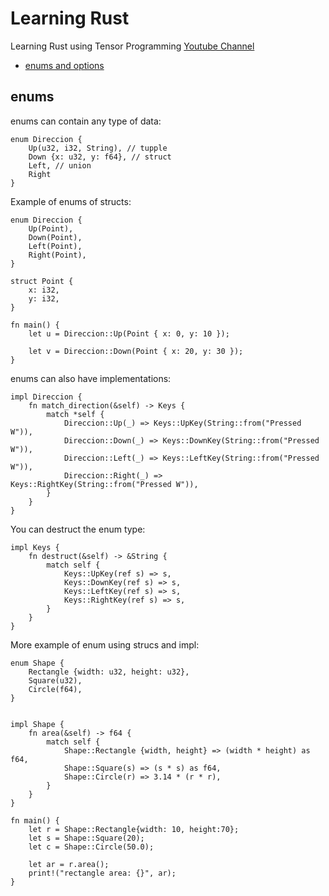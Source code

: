 # Learning Rust

Learning Rust using Tensor Programming [Youtube Channel](https://www.youtube.com/watch?v=EYqceb2AnkU&list=PLJbE2Yu2zumDF6BX6_RdPisRVHgzV02NW)

- [enums and options](https://www.youtube.com/watch?v=-E2qL4bLDKo&list=PLJbE2Yu2zumDF6BX6_RdPisRVHgzV02NW&index=6)

## enums

enums can contain any type of data:

```
enum Direccion {
    Up(u32, i32, String), // tupple
    Down {x: u32, y: f64}, // struct
    Left, // union
    Right
}
```

Example of enums of structs:

```
enum Direccion {
    Up(Point),
    Down(Point),
    Left(Point),
    Right(Point),
}

struct Point {
    x: i32,
    y: i32,
}

fn main() {
    let u = Direccion::Up(Point { x: 0, y: 10 });

    let v = Direccion::Down(Point { x: 20, y: 30 });
}
```

enums can also have implementations:

```
impl Direccion {
    fn match_direction(&self) -> Keys {
        match *self {
            Direccion::Up(_) => Keys::UpKey(String::from("Pressed W")),
            Direccion::Down(_) => Keys::DownKey(String::from("Pressed W")),
            Direccion::Left(_) => Keys::LeftKey(String::from("Pressed W")),
            Direccion::Right(_) => Keys::RightKey(String::from("Pressed W")),
        }
    }
}
```

You can destruct the enum type:

```
impl Keys {
    fn destruct(&self) -> &String {
        match self {
            Keys::UpKey(ref s) => s,
            Keys::DownKey(ref s) => s,
            Keys::LeftKey(ref s) => s,
            Keys::RightKey(ref s) => s,
        }
    }
}
```

More example of enum using strucs and impl:

```
enum Shape {
    Rectangle {width: u32, height: u32},
    Square(u32),
    Circle(f64),
}


impl Shape {
    fn area(&self) -> f64 {
        match self {
            Shape::Rectangle {width, height} => (width * height) as f64,
            Shape::Square(s) => (s * s) as f64,
            Shape::Circle(r) => 3.14 * (r * r),
        }
    }
}

fn main() {
    let r = Shape::Rectangle{width: 10, height:70};
    let s = Shape::Square(20);
    let c = Shape::Circle(50.0);

    let ar = r.area();
    print!("rectangle area: {}", ar);
}
```